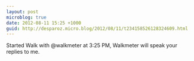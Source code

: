 ```yaml
---
layout: post
microblog: true
date: 2012-08-11 15:25 +1000
guid: http://desparoz.micro.blog/2012/08/11/t234158526128324609.html
---
```

Started Walk with @walkmeter at 3:25 PM, Walkmeter will speak your replies to me.
